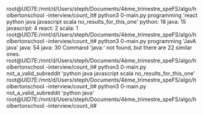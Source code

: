 root@UID7E:/mnt/d/Users/steph/Documents/4ème_trimestre_speFS/algo/holbertonschool
-interview/count_it# python3 0-main.py programming 'react python java javascript scala no_results_for_this_one'
python: 18
java: 15
javascript: 4
react: 2
scala: 1
root@UID7E:/mnt/d/Users/steph/Documents/4ème_trimestre_speFS/algo/holbertonschool
-interview/count_it#  python3 0-main.py programming 'JavA java'
java: 54
java: 30
Command 'java:' not found, but there are 22 similar ones.
root@UID7E:/mnt/d/Users/steph/Documents/4ème_trimestre_speFS/algo/holbertonschool
-interview/count_it# python3 0-main.py not_a_valid_subreddit 'python java javascript scala no_results_for_this_one'
root@UID7E:/mnt/d/Users/steph/Documents/4ème_trimestre_speFS/algo/holbertonschool
-interview/count_it# python3 0-main.py not_a_valid_subreddit 'python java'
root@UID7E:/mnt/d/Users/steph/Documents/4ème_trimestre_speFS/algo/holbertonschool
-interview/count_it#
